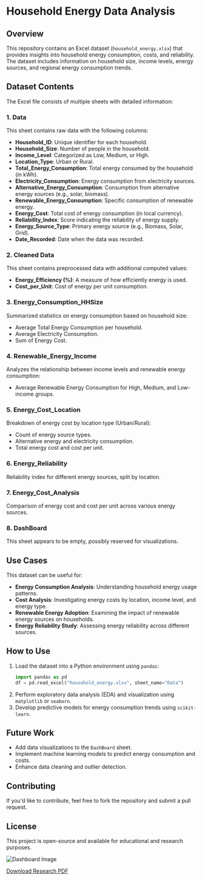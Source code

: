 # Household Energy Data Analysis

## Overview
This repository contains an Excel dataset (`household_energy.xlsx`) that provides insights into household energy consumption, costs, and reliability. The dataset includes information on household size, income levels, energy sources, and regional energy consumption trends.

## Dataset Contents
The Excel file consists of multiple sheets with detailed information:

### 1. Data
This sheet contains raw data with the following columns:
- **Household_ID**: Unique identifier for each household.
- **Household_Size**: Number of people in the household.
- **Income_Level**: Categorized as Low, Medium, or High.
- **Location_Type**: Urban or Rural.
- **Total_Energy_Consumption**: Total energy consumed by the household (in kWh).
- **Electricity_Consumption**: Energy consumption from electricity sources.
- **Alternative_Energy_Consumption**: Consumption from alternative energy sources (e.g., solar, biomass).
- **Renewable_Energy_Consumption**: Specific consumption of renewable energy.
- **Energy_Cost**: Total cost of energy consumption (in local currency).
- **Reliability_Index**: Score indicating the reliability of energy supply.
- **Energy_Source_Type**: Primary energy source (e.g., Biomass, Solar, Grid).
- **Date_Recorded**: Date when the data was recorded.

### 2. Cleaned Data
This sheet contains preprocessed data with additional computed values:
- **Energy_Efficiency (%)**: A measure of how efficiently energy is used.
- **Cost_per_Unit**: Cost of energy per unit consumption.

### 3. Energy_Consumption_HHSize
Summarized statistics on energy consumption based on household size:
- Average Total Energy Consumption per household.
- Average Electricity Consumption.
- Sum of Energy Cost.

### 4. Renewable_Energy_Income
Analyzes the relationship between income levels and renewable energy consumption:
- Average Renewable Energy Consumption for High, Medium, and Low-income groups.

### 5. Energy_Cost_Location
Breakdown of energy cost by location type (Urban/Rural):
- Count of energy source types.
- Alternative energy and electricity consumption.
- Total energy cost and cost per unit.

### 6. Energy_Reliability
Reliability index for different energy sources, split by location.

### 7. Energy_Cost_Analysis
Comparison of energy cost and cost per unit across various energy sources.

### 8. DashBoard
This sheet appears to be empty, possibly reserved for visualizations.

## Use Cases
This dataset can be useful for:
- **Energy Consumption Analysis**: Understanding household energy usage patterns.
- **Cost Analysis**: Investigating energy costs by location, income level, and energy type.
- **Renewable Energy Adoption**: Examining the impact of renewable energy sources on households.
- **Energy Reliability Study**: Assessing energy reliability across different sources.

## How to Use
1. Load the dataset into a Python environment using `pandas`:
   ```python
   import pandas as pd
   df = pd.read_excel("household_energy.xlsx", sheet_name="Data")
   ```
2. Perform exploratory data analysis (EDA) and visualization using `matplotlib` or `seaborn`.
3. Develop predictive models for energy consumption trends using `scikit-learn`.

## Future Work
- Add data visualizations to the `DashBoard` sheet.
- Implement machine learning models to predict energy consumption and costs.
- Enhance data cleaning and outlier detection.

## Contributing
If you'd like to contribute, feel free to fork the repository and submit a pull request.

## License
This project is open-source and available for educational and research purposes.

![Dashboard Image](path/to/dashboard_image.png)

[Download Research PDF](path/to/research.pdf)
